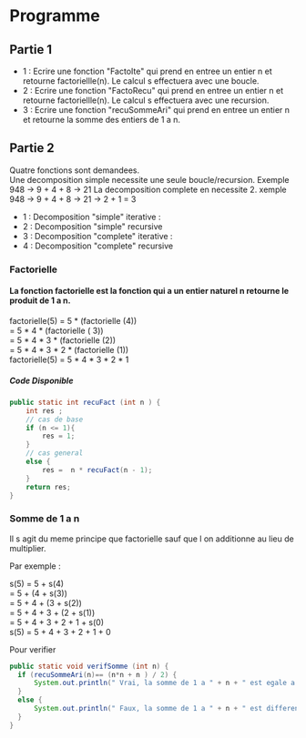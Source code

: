 # Programme 
## Partie 1 
-  1 :  Ecrire une fonction "FactoIte" qui prend en entree un entier n et retourne factoriellle(n). Le calcul s effectuera avec une boucle.
-  2 : Ecrire une fonction "FactoRecu" qui prend en entree un entier n et retourne factoriellle(n). Le calcul s effectuera avec une recursion.
-  3 : Ecrire une fonction "recuSommeAri" qui prend en entree un entier n et retourne la somme des entiers de 1 a n.

## Partie 2  

Quatre fonctions sont demandees.  
Une decomposition simple necessite une seule boucle/recursion.  Exemple 948 -> 9 + 4 + 8 -> 21
La decomposition complete en necessite 2. xemple 948 -> 9 + 4 + 8 -> 21 -> 2 + 1 = 3

-  1 : Decomposition "simple" iterative :  
-  2 : Decomposition "simple" recursive 
-  3 : Decomposition "complete" iterative : 
-  4 : Decomposition "complete" recursive  



### Factorielle 
#### La fonction factorielle est la fonction qui a un entier naturel n retourne le produit de 1 a n.
  factorielle(5)  = 5 * (factorielle (4))  
                  = 5 * 4 * (factorielle ( 3))  
                  = 5 * 4 * 3 * (factorielle (2))  
                  = 5 * 4 * 3 * 2 * (factorielle (1))  
  factorielle(5)  = 5 * 4 * 3 * 2 * 1 



##### Code Disponible 

```java
public static int recuFact (int n ) {
    int res ; 
    // cas de base
    if (n <= 1){
        res = 1;
    }
    // cas general
    else {
        res =  n * recuFact(n - 1);
    }
    return res;
}
```

###  Somme de 1 a n 
 
 Il s agit du meme principe que factorielle sauf que l on additionne au lieu de multiplier.
 
 Par exemple :

 s(5) = 5 + s(4)  
      = 5 + (4 + s(3))  
      = 5 + 4 + (3 + s(2))  
      = 5 + 4 + 3 + (2 + s(1))  
      = 5 + 4 + 3 + 2 + 1 + s(0)  
s(5)  = 5 + 4 + 3 + 2 + 1 + 0  
  
  Pour verifier  
  
  ```java
  public static void verifSomme (int n) {
    if (recuSommeAri(n)== (n*n + n ) / 2) {
        System.out.println(" Vrai, la somme de 1 a " + n + " est egale a   : (" + n + "*" + n + "+" + n + " ) / 2  "  + " = " + recuSommeAri ( n));
    }
    else {
        System.out.println(" Faux, la somme de 1 a " + n + " est different de   : (" + n + "*" + n + "+" + n + " ) / 2  "  + " = " + recuSommeAri ( n));
    }
}

  ```
  
  
  
  
